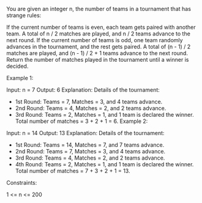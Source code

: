 You are given an integer n, the number of teams in a tournament that has strange rules:

If the current number of teams is even, each team gets paired with another team. A total of n / 2 matches are played, and n / 2 teams advance to the next round.
If the current number of teams is odd, one team randomly advances in the tournament, and the rest gets paired. A total of (n - 1) / 2 matches are played, and (n - 1) / 2 + 1 teams advance to the next round.
Return the number of matches played in the tournament until a winner is decided.

Example 1:

Input: n = 7
Output: 6
Explanation: Details of the tournament:

- 1st Round: Teams = 7, Matches = 3, and 4 teams advance.
- 2nd Round: Teams = 4, Matches = 2, and 2 teams advance.
- 3rd Round: Teams = 2, Matches = 1, and 1 team is declared the winner.
  Total number of matches = 3 + 2 + 1 = 6.
  Example 2:

Input: n = 14
Output: 13
Explanation: Details of the tournament:

- 1st Round: Teams = 14, Matches = 7, and 7 teams advance.
- 2nd Round: Teams = 7, Matches = 3, and 4 teams advance.
- 3rd Round: Teams = 4, Matches = 2, and 2 teams advance.
- 4th Round: Teams = 2, Matches = 1, and 1 team is declared the winner.
  Total number of matches = 7 + 3 + 2 + 1 = 13.

Constraints:

1 <= n <= 200
